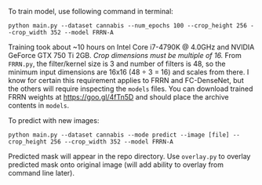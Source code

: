 To train model, use following command in terminal:

` python main.py --dataset cannabis --num_epochs 100 --crop_height 256 --crop_width 352 --model FRRN-A `

Training took about ~10 hours on Intel Core i7-4790K @ 4.0GHz and NVIDIA GeForce GTX 750 Ti 2GB. *Crop dimensions must be multiple of 16.* From `FRRN.py`, the filter/kernel size is 3 and number of filters is 48, so the minimum input dimensions are 16x16 (48 ÷ 3 = 16) and scales from there. I know for certain this requirement applies to FRRN and FC-DenseNet, but the others will require inspecting the `models` files. You can download trained FRRN weights at https://goo.gl/4fTn5D and should place the archive contents in `models`.

To predict with new images:

` python main.py --dataset cannabis --mode predict --image [file] --crop_height 256 --crop_width 352 --model FRRN-A `

Predicted mask will appear in the repo directory. Use `overlay.py` to overlay predicted mask onto original image (will add ability to overlay from command line later).
